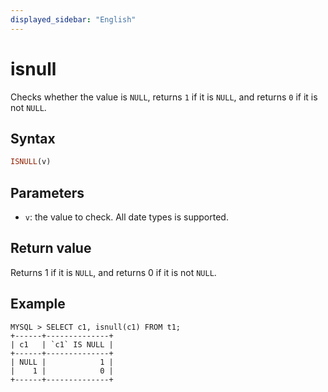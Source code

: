 ```yaml
---
displayed_sidebar: "English"
---
```


# isnull



Checks whether the value is `NULL`, returns `1` if it is `NULL`, and returns `0` if it is not `NULL`.

## Syntax

```Haskell
ISNULL(v)
```

## Parameters

- `v`: the value to check. All date types is supported.

## Return value

Returns 1 if it is `NULL`, and returns 0 if it is not `NULL`.

## Example

```plain text
MYSQL > SELECT c1, isnull(c1) FROM t1;
+------+--------------+
| c1   | `c1` IS NULL |
+------+--------------+
| NULL |            1 |
|    1 |            0 |
+------+--------------+
```
